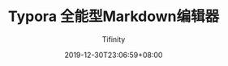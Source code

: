---
title: "Typora 全能型Markdown编辑器"
date: 2019-12-30T23:06:59+08:00
draft: true
categories: ["未分类"]
tags: ["none"]
featured_image: 
author: "Tifinity"
---